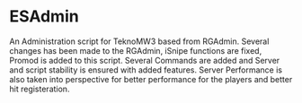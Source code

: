 # ESAdmin
An Administration script for TeknoMW3 based from RGAdmin. Several changes has been made to the RGAdmin, iSnipe functions are fixed, Promod is added to this script. Several Commands are added and Server and script stability is ensured with added features. Server Performance is also taken into perspective for better performance for the players and better hit registeration.
